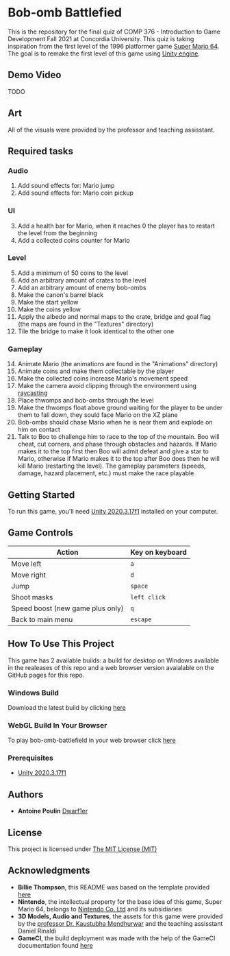 # Bob-omb Battlefied
This is the repository for the final quiz of COMP 376 - Introduction to Game Development Fall 2021 at Concordia University. This quiz is taking inspiration from the first level of the 1996 platformer game [Super Mario 64](https://en.wikipedia.org/wiki/Super_Mario_64). The goal is to remake the first level of this game using [Unity engine](https://unity.com/).

## Demo Video

TODO

## Art

All of the visuals were provided by the professor and teaching assisstant.

## Required tasks

### Audio

1. Add sound effects for: Mario jump
2. Add sound effects for: Mario coin pickup

### UI

3. Add a health bar for Mario, when it reaches 0 the player has to restart the level from the beginning
4. Add a collected coins counter for Mario

### Level

5. Add a minimum of 50 coins to the level
6. Add an arbitrary amount of crates to the level
7. Add an arbitrary amount of enemy bob-ombs
9. Make the canon's barrel black
10. Make the start yellow
11. Make the coins yellow
12. Apply the albedo and normal maps to the crate, bridge and goal flag (the maps are found in the "Textures" directory)
13. Tile the bridge to make it look identical to the other one

### Gameplay

14. Animate Mario (the animations are found in the "Animations" directory)
15. Animate coins and make them collectable by the player
16. Make the collected coins increase Mario's movement speed
17. Make the camera avoid clipping through the environment using [raycasting](https://docs.unity3d.com/ScriptReference/Physics.Raycast.html)
18. Place thwomps and bob-ombs through the level
19. Make the thwomps float above ground waiting for the player to be under them to fall down, they sould face Mario on the XZ plane
20. Bob-ombs should chase Mario when he is near them and explode on him on contact
21. Talk to Boo to challenge him to race to the top of the mountain. Boo will cheat, cut corners, and phase through obstacles and hazards. If Mario makes it to the top first then Boo will admit defeat and give a star to Mario, otherwise if Mario makes it to the top after Boo does then he will kill Mario (restarting the level). The gameplay parameters (speeds, damage, hazard placement, etc.) must make the race playable

## Getting Started

To run this game, you'll need [Unity 2020.3.17f1](https://unity3d.com/get-unity/download?thank-you=update&download_nid=65098&os=Win) installed on your computer.

## Game Controls

Action | Key on keyboard
--- | --- 
Move left | `a`
Move right | `d` 
Jump | `space`
Shoot masks | `left click`
Speed boost (new game plus only) | `q`
Back to main menu | `escape`

## How To Use This Project

This game has 2 available builds: a build for desktop on Windows available in the realeases of this repo and a web browser version avaialable on the GitHub pages for this repo.

### Windows Build

Download the latest build by clicking [here](https://github.com/Dwarf1er/COVIDBoy/releases/)

### WebGL Build In Your Browser

To play bob-omb-battlefield in your web browser click [here](https://dwarf1er.github.io/bob-omb-battlefield/)

### Prerequisites
 
- [Unity 2020.3.17f1](https://unity3d.com/get-unity/download?thank-you=update&download_nid=65098&os=Win)

## Authors

  - **Antoine Poulin**
    [Dwarf1er](https://github.com/Dwarf1er)

## License

This project is licensed under [The MIT License (MIT)](LICENSE)

## Acknowledgments

  - **Billie Thompson**, this README was based on the template provided [here](https://github.com/PurpleBooth/a-good-readme-template)
  - **Nintendo**, the intellectual property for the base idea of this game, Super Mario 64, belongs to [Nintendo Co. Ltd](https://www.nintendo.com/) and its subsidiaries
  - **3D Models, Audio and Textures**, the assets for this game were provided by the [professor Dr. Kaustubha Mendhurwar](https://www.concordia.ca/ginacody/computer-science-software-eng/faculty.html?fpid=kaustubhaashok-mendhurwar) and the teaching assisstant Daniel Rinaldi
  - **GameCI**, the build deployment was made with the help of the GameCI documentation found [here](https://github.com/game-ci/documentation)
